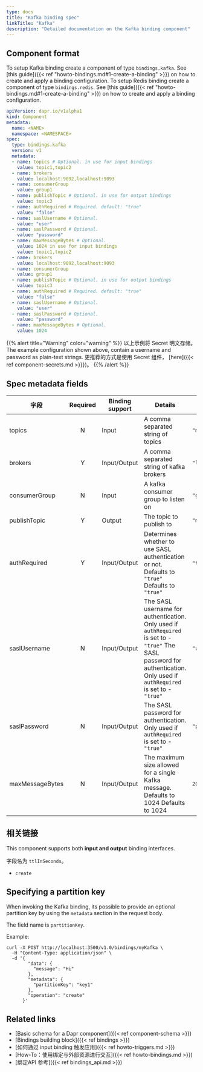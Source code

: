```yaml
---
type: docs
title: "Kafka binding spec"
linkTitle: "Kafka"
description: "Detailed documentation on the Kafka binding component"
---
```


## Component format

To setup Kafka binding create a component of type `bindings.kafka`. See [this guide]({{< ref "howto-bindings.md#1-create-a-binding" >}}) on how to create and apply a binding configuration. To setup Redis binding create a component of type `bindings.redis`. See [this guide]({{< ref "howto-bindings.md#1-create-a-binding" >}}) on how to create and apply a binding configuration.


```yaml
apiVersion: dapr.io/v1alpha1
kind: Component
metadata:
  name: <NAME>
  namespace: <NAMESPACE>
spec:
  type: bindings.kafka
  version: v1
  metadata:
  - name: topics # Optional. in use for input bindings
    value: topic1,topic2
  - name: brokers
    value: localhost:9092,localhost:9093
  - name: consumerGroup
    value: group1
  - name: publishTopic # Optional. in use for output bindings
    value: topic3
  - name: authRequired # Required. default: "true"
    value: "false"
  - name: saslUsername # Optional.
    value: "user"
  - name: saslPassword # Optional.
    value: "password"
  - name: maxMessageBytes # Optional.
    value: 1024 in use for input bindings
    value: topic1,topic2
  - name: brokers
    value: localhost:9092,localhost:9093
  - name: consumerGroup
    value: group1
  - name: publishTopic # Optional. in use for output bindings
    value: topic3
  - name: authRequired # Required. default: "true"
    value: "false"
  - name: saslUsername # Optional.
    value: "user"
  - name: saslPassword # Optional.
    value: "password"
  - name: maxMessageBytes # Optional.
    value: 1024
```

{{% alert title="Warning" color="warning" %}}
以上示例将 Secret 明文存储。 The example configuration shown above, contain a username and password as plain-text strings. 更推荐的方式是使用 Secret 组件， [here]({{< ref component-secrets.md >}}})。
{{% /alert %}}
## Spec metadata fields

| 字段              | Required | Binding support | Details                                                                                                                                                                       | Example                           |
| --------------- |:--------:| --------------- | ----------------------------------------------------------------------------------------------------------------------------------------------------------------------------- | --------------------------------- |
| topics          |    N     | Input           | A comma separated string of topics                                                                                                                                            | `"mytopic1,topic2"`               |
| brokers         |    Y     | Input/Output    | A comma separated string of kafka brokers                                                                                                                                     | `"localhost:9092,localhost:9093"` |
| consumerGroup   |    N     | Input           | A kafka consumer group to listen on                                                                                                                                           | `"group1"`                        |
| publishTopic    |    Y     | Output          | The topic to publish to                                                                                                                                                       | `"mytopic"`                       |
| authRequired    |    Y     | Input/Output    | Determines whether to use SASL authentication or not. Defaults to `"true"` Defaults to `"true"`                                                                               | `"true"`, `"false"`               |
| saslUsername    |    N     | Input/Output    | The SASL username for authentication. Only used if `authRequired` is set to - `"true"` The SASL password for authentication. Only used if `authRequired` is set to - `"true"` | `"user"`                          |
| saslPassword    |    N     | Input/Output    | The SASL password for authentication. Only used if `authRequired` is set to - `"true"`                                                                                        | `"password"`                      |
| maxMessageBytes |    N     | Input/Output    | The maximum size allowed for a single Kafka message. Defaults to 1024 Defaults to 1024                                                                                        | `2048`                            |


## 相关链接

This component supports both **input and output** binding interfaces.

字段名为 `ttlInSeconds`。

- `create`

## Specifying a partition key

When invoking the Kafka binding, its possible to provide an optional partition key by using the `metadata` section in the request body.

The field name is `partitionKey`.

Example:

```shell
curl -X POST http://localhost:3500/v1.0/bindings/myKafka \
  -H "Content-Type: application/json" \
  -d '{
        "data": {
          "message": "Hi"
        },
        "metadata": {
          "partitionKey": "key1"
        },
        "operation": "create"
      }'
```


## Related links

- [Basic schema for a Dapr component]({{< ref component-schema >}})
- [Bindings building block]({{< ref bindings >}})
- [如何通过 input binding 触发应用]({{< ref howto-triggers.md >}})
- [How-To：使用绑定与外部资源进行交互]({{< ref howto-bindings.md >}})
- [绑定API 参考]({{< ref bindings_api.md >}})
